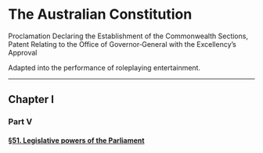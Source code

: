 




# The Australian Constitution
Proclamation Declaring the Establishment of the Commonwealth
Sections, Patent Relating to the Office of Governor‑General with the Excellency’s Approval

Adapted into the performance of roleplaying entertainment.
___

## Chapter I
### Part V
#### [§51. Legislative powers of the Parliament](https://github.com/EXYZED/AustralianPublicRepository/blob/Assets/AttorneyGenerals/%C2%A751.md)
